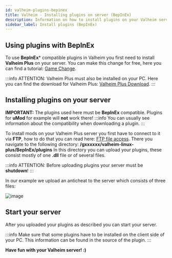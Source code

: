 ```yaml
---
id: valheim-plugins-bepinex
title: Valheim - Installing plugins on server (BepInEx)
description: Information on how to install plugins on your Valheim server using BepInEx (Valheim Plus & BepInEx Server) from ZAP-Hosting - ZAP-Hosting.com documentation
sidebar_label: Install plugins (BepInEx)
---
```


## Using plugins with BepInEx

To use **BepInEx*** compatible plugins in Valheim you first need to install **Valheim Plus** on your server. 
You can make this change for free, here you can find a tutorial: [Game Change](gameserver-gameswitch.md).

:::info
ATTENTION: Valheim Plus must also be installed on your PC. Here you can find the download for Valheim Plus: [Valheim Plus Download](https://www.nexusmods.com/valheim/mods/4).
:::


## Installing plugins on your server

**IMPORTANT:** The plugins used here must be **BepInEx** compatible. Plugins for **uMod** for example will **not** work there! 
:::info
You can usually see information about the compatibility when downloading a plugin.
:::

To install mods on your Valheim Plus server you first have to connect to it via **FTP**, how to do that you can read here: [FTP file access](gameserver-ftpaccess.md).
There you navigate to the following directory: **/gxxxxxx/valheim-linux-plus/BepInEx/plugins**
In this directory you can upload your plugins, these consist mostly of one **.dll** file or of several files.

:::info
ATTENTION: Before uploading plugins your server must be **shutdown**!
:::

In our example we upload an anticheat to the server which consists of three files: 

![image](https://user-images.githubusercontent.com/26007280/189885450-44cd263e-4766-46ee-ba97-a2a9d3df4a93.png)


## Start your server

After you uploaded your plugins as described you can start your server.

:::info
Make sure that some plugins have to be installed on the client side of your PC. This information can be found in the source of the plugin.
:::


**Have fun with your Valheim server! :)**
